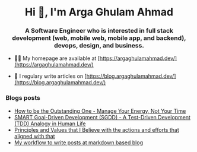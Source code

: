 <h1 align="center">Hi 👋, I'm Arga Ghulam Ahmad</h1>
<h3 align="center">A Software Engineer who is interested in full stack development (web, mobile web, mobile app, and backend), devops, design, and business.</h3>

- 👨‍💻 My homepage are available at [https://argaghulamahmad.dev/](https://argaghulamahmad.dev/)

- 📝 I regulary write articles on [https://blog.argaghulamahmad.dev/](https://blog.argaghulamahmad.dev/)

### Blogs posts
<!-- BLOG-POST-LIST:START -->
- [How to be the Outstanding One - Manage Your Energy, Not Your Time](https://blog.argaghulamahmad.dev/deep-work-manage-energy/)
- [SMART Goal-Driven Development (SGDD) - A Test-Driven Development (TDD) Analogy in Human Life](https://blog.argaghulamahmad.dev/smart-goal-driven-development/)
- [Principles and Values that I Believe with the actions and efforts that aligned with that](https://blog.argaghulamahmad.dev/principles-values-actions-efforts/)
- [My workflow to write posts at markdown based blog](https://blog.argaghulamahmad.dev/workflow-to-write-posts-at-markdown-based-blog/)
<!-- BLOG-POST-LIST:END -->
